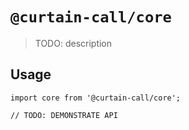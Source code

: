 # `@curtain-call/core`

> TODO: description

## Usage

```
import core from '@curtain-call/core';

// TODO: DEMONSTRATE API
```
